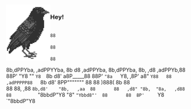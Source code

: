 <img align="left" src="./crow.png">

### Hey!
                                        
                                                                                        
                                                                                   88  
                                                                                   88  
                                                                                   88  
8b,dPPYba,  ,adPPYYba,  8b       d8   ,adPPYba,  8b,dPPYba,   8b,     ,d8  ,adPPYb,88  
88P'   "Y8  ""     `Y8  `8b     d8'  a8P_____88  88P'   `"8a   `Y8, ,8P'  a8"    `Y88  
88          ,adPPPPP88   `8b   d8'   8PP"""""""  88       88     )888(    8b       88  
88          88,    ,88    `8b,d8'    "8b,   ,aa  88       88   ,d8" "8b,  "8a,   ,d88  
88          `"8bbdP"Y8      "8"       `"Ybbd8"'  88       88  8P'     `Y8  `"8bbdP"Y8  
                                                                                       
                                                                                                  

<!--
**ravenxd0/ravenxd0** is a ✨ _special_ ✨ repository because its `README.md` (this file) appears on your GitHub profile.

Here are some ideas to get you started:

- 🔭 I’m currently working on ...
- 🌱 I’m currently learning ...
- 👯 I’m looking to collaborate on ...
- 🤔 I’m looking for help with ...
- 💬 Ask me about ...
- 📫 How to reach me: ...
- 😄 Pronouns: ...
- ⚡ Fun fact: ...
-->
